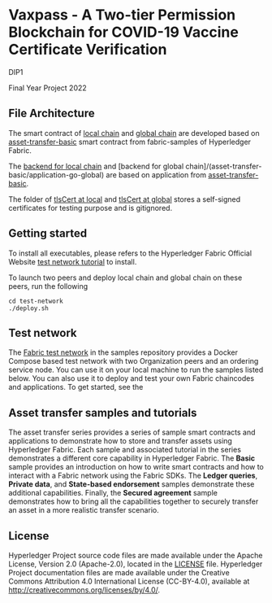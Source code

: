 [//]: # (SPDX-License-Identifier: CC-BY-4.0)

# Vaxpass - A Two-tier Permission Blockchain for COVID-19 Vaccine Certificate Verification 

DIP1

Final Year Project 2022
## File Architecture

The smart contract of  [local chain](/asset-transfer-basic/chaincode-go) and [global chain](/asset-transfer-basic/chaincode-go-global) are developed based on [asset-transfer-basic](https://github.com/hyperledger/fabric-samples/tree/main/asset-transfer-basic) smart contract from fabric-samples of Hyperledger Fabric.

The [backend for local chain](/asset-transfer-basic/application-go) and [backend for global chain]/(asset-transfer-basic/application-go-global) are based on application from [asset-transfer-basic](https://github.com/hyperledger/fabric-samples/tree/main/asset-transfer-basic).

The folder of [tlsCert at local](/asset-transfer-basic/application-go/tlsCert/) and [tlsCert at global](/asset-transfer-basic/application-go-global/tlsCert/) stores a self-signed certificates for testing purpose and is gitignored.

## Getting started 
To install all executables, please refers to the Hyperledger Fabric Official Website [test network tutorial](https://hyperledger-fabric.readthedocs.io/en/latest/test_network.html) to install.

To launch two peers and deploy local chain and global chain on these peers, run the following

```
cd test-network
./deploy.sh
```

## Test network

The [Fabric test network](test-network) in the samples repository provides a Docker Compose based test network with two
Organization peers and an ordering service node. You can use it on your local machine to run the samples listed below.
You can also use it to deploy and test your own Fabric chaincodes and applications. To get started, see
the 

## Asset transfer samples and tutorials

The asset transfer series provides a series of sample smart contracts and applications to demonstrate how to store and transfer assets using Hyperledger Fabric.
Each sample and associated tutorial in the series demonstrates a different core capability in Hyperledger Fabric. The **Basic** sample provides an introduction on how
to write smart contracts and how to interact with a Fabric network using the Fabric SDKs. The **Ledger queries**, **Private data**, and **State-based endorsement**
samples demonstrate these additional capabilities. Finally, the **Secured agreement** sample demonstrates how to bring all the capabilities together to securely
transfer an asset in a more realistic transfer scenario.


## License <a name="license"></a>

Hyperledger Project source code files are made available under the Apache
License, Version 2.0 (Apache-2.0), located in the [LICENSE](LICENSE) file.
Hyperledger Project documentation files are made available under the Creative
Commons Attribution 4.0 International License (CC-BY-4.0), available at http://creativecommons.org/licenses/by/4.0/.
